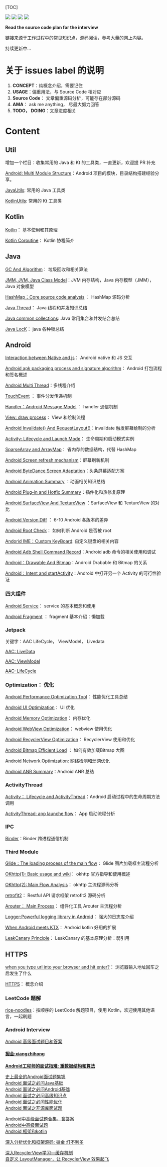 [TOC]

[![](https://img.shields.io/github/forks/yunshuipiao/potato.svg)](https://github.com/yunshuipiao/potato)
[![](https://img.shields.io/github/stars/yunshuipiao/potato.svg)](https://github.com/yunshuipiao/potato)
[![](https://img.shields.io/github/license/yunshuipiao/potato.svg)](https://github.com/yunshuipiao/potato)
[![](https://img.shields.io/github/followers/yunshuipiao.svg)](https://github.com/yunshuipiao)

**Read the source code plan for the interview**

链接来源于工作过程中的常见知识点，源码阅读，参考大量的网上内容。

持续更新中…

# 关于 issues label 的说明
  1. **CONCEPT**：纯概念介绍，需要记住
  2. **USAGE**：偏重用法，与 Source Code 相对应
  3. **Source Code**： 文章偏重源码分析，可能存在部分源码
  4. **AMA**： ask me anything， 尽最大努力回答
  5. **TODO， DOING**：文章进度相关



# Content

## Util
增加一个栏目：收集常用的 Java 和 Kt 的工具类，一直更新，欢迎提 PR 补充 

[Android: Multi Module Structure](https://github.com/yunshuipiao/Potato/issues/65)：Android 项目的模块，目录结构搭建经验分享。

[JavaUtils](https://github.com/yunshuipiao/Potato/blob/master/module_swutils/src/main/java/com/swensun/swutils/util/JavaUtils.java):	常用的 Java 工具类 

[KotlinUtils](https://github.com/yunshuipiao/Potato/blob/master/module_swutils/src/main/java/com/swensun/swutils/util/KotlinUtils.kt):	常用的 Kt 工具类  

## Kotlin

[Kotlin](https://github.com/yunshuipiao/Potato/issues/31)： 基本使用和其原理

[Kotlin Coroutine](https://github.com/yunshuipiao/Potato/issues/56)： Kotlin 协程简介

## Java

[GC And Algorithm](https://github.com/yunshuipiao/Potato/issues/32)： 垃圾回收和相关算法

[JMM, JVM, Java Class Model](https://github.com/yunshuipiao/Potato/issues/27)：JVM 内存结构，Java 内存模型（JMM）， Java 对象模型

[HashMap：Core source code analysis](https://github.com/yunshuipiao/Potato/issues/17) ： HashMap 源码分析

[Java Thread](https://github.com/yunshuipiao/Potato/issues/44)： Java 线程和并发知识总结

[Java common collections](https://github.com/yunshuipiao/Potato/issues/55): Java 常用集合和并发结合总结

[Java LocK](https://github.com/yunshuipiao/Potato/issues/60)： java 各种锁总结

## Android

[Interaction between Native and js](https://github.com/yunshuipiao/Potato/issues/35)： Android native 和 JS 交互

[Android apk packaging process and signature algorithm](https://github.com/yunshuipiao/Potato/issues/33)： Android 打包流程和签名概述

[Android Multi Thread](https://github.com/yunshuipiao/Potato/issues/28)：多线程介绍

[TouchEvent](https://github.com/yunshuipiao/Potato/issues/26) ： 事件分发传递机制

[Handler：Android Message Model](https://github.com/yunshuipiao/Potato/issues/25) ： handler 通信机制

[View: draw process](https://github.com/yunshuipiao/Potato/issues/24)： View 和绘制流程

[Android Invalidate() And RequestLayout()](https://github.com/yunshuipiao/Potato/issues/52)：invalidate 触发屏幕绘制的分析

[Activity: Lifecycle and Launch Mode](https://github.com/yunshuipiao/Potato/issues/19)： 生命周期和启动模式实例

[SparseArray and ArrayMap](https://github.com/yunshuipiao/Potato/issues/10)： 省内存的数据结构，代替 HashMap

[Android Screen refresh mechanism](https://github.com/yunshuipiao/Potato/issues/39)：屏幕刷新机制

[Android ByteDance Screen Adaptation](https://github.com/yunshuipiao/Potato/issues/40)：头条屏幕适配方案

[Android Animation Summary](https://github.com/yunshuipiao/Potato/issues/42) ：动画相关知识总结

[Android Plug-in and Hotfix Summary](https://github.com/yunshuipiao/Potato/issues/46)：插件化和热修复原理

[Android SurfaceView And TextureView](https://github.com/yunshuipiao/Potato/issues/47) ：SurfaceView 和 TextureView 的对比

[Android Version Diff](https://github.com/yunshuipiao/Potato/issues/49) ： 6-10 Android 各版本的差异

[Android Root Check](https://github.com/yunshuipiao/Potato/issues/53)： 如何判断 Android 是否被 root

[Andorid IME：Custom KeyBoard](https://github.com/yunshuipiao/Potato/issues/61): 自定义键盘的相关内容

[Android Adb Shell Command Record](https://github.com/yunshuipiao/Potato/issues/62)：Android adb 命令的相关使用和调试

[Android：Drawable And Bitmap](https://github.com/yunshuipiao/Potato/issues/63)：Android  Drabable 和 Bitmap 的关系

[Android：Intent and startActivity](https://github.com/yunshuipiao/Potato/issues/64)：Android 中打开另一个 Activity 的可行性验证

### 四大组件

[Android Service](https://github.com/yunshuipiao/Potato/issues/48)： service 的基本概念和使用

[Android Fragment](https://github.com/yunshuipiao/Potato/issues/51) ： fragment 基本介绍：懒加载

### Jetpack

关键字：AAC LifeCycle， ViewModel， Livedata

[AAC: LiveData](https://github.com/yunshuipiao/Potato/issues/38)

[AAC: ViewModel](https://github.com/yunshuipiao/Potato/issues/37)

[AAC: LifeCycle](https://github.com/yunshuipiao/Potato/issues/36) 

### Optimization： 优化

[Android Performance Optimization Tool](https://github.com/yunshuipiao/Potato/issues/57)： 性能优化工具总结

[Android UI Optimization](https://github.com/yunshuipiao/Potato/issues/29)： UI 优化

[Android Memory Optimization](https://github.com/yunshuipiao/Potato/issues/14)： 内存优化

[Android WebView Optimization](https://github.com/yunshuipiao/Potato/issues/41)： webview 使用优化

[Android RecyclerView Optimization](https://github.com/yunshuipiao/Potato/issues/45)： RecyclerView 使用和优化

[Android Bitmap Efficient Load](https://github.com/yunshuipiao/Potato/issues/50) ： 如何有效加载Bitmap 大图

[Android Network Optimization](https://github.com/yunshuipiao/Potato/issues/58): 网络检测和弱网优化

[Android ANR Summary](https://github.com/yunshuipiao/Potato/issues/59)：Android ANR 总结




### ActivityThread

[Activity： Lifecycle and ActivityThread](https://github.com/yunshuipiao/Potato/issues/22)：Android 启动过程中的生命周期方法调用

[ActivityThread: app launche flow](https://github.com/yunshuipiao/Potato/issues/20)： App 启动流程分析

### IPC 

[Binder](https://github.com/yunshuipiao/Potato/issues/21)：Binder 跨进程通信机制

### Third Module

[Glide：The loading process of the main flow](https://github.com/yunshuipiao/Potato/issues/18)： Glide 图片加载框主流程分析

[OKhttp(1): Basic usage and wiki](https://github.com/yunshuipiao/Potato/issues/4)： okhttp 官方指导和使用概述

[OKhttp(2): Main Flow Analysis](https://github.com/yunshuipiao/Potato/issues/15)： okhttp 主流程源码分析

[retrofit2](https://github.com/yunshuipiao/Potato/issues/7)： Restful API 请求框架 retrofit2 源码分析

[Arouter： Main Process](https://github.com/yunshuipiao/Potato/issues/11)： 组件化工具 Arouter 主流程分析

[Logger:Powerful logging library in Android](https://github.com/yunshuipiao/Potato/issues/3)： 强大的日志库介绍

[When Android meets KTX](https://github.com/yunshuipiao/Potato/issues/2)： Android kotlin 好用的扩展

[LeakCanary Principle](https://github.com/yunshuipiao/Potato/issues/54)： LeakCanary 的基本原理分析：弱引用


## HTTPS

[when you type url into your browser and hit enter?](https://github.com/yunshuipiao/Potato/issues/34)： 浏览器输入地址回车之后发生了什么

[HTTPS](https://github.com/yunshuipiao/Potato/issues/23)： 概念介绍



### LeetCode 题解

[rice-noodles](https://github.com/yunshuipiao/rice-noodles)：按顺序的 LeetCode 解题项目，使用 Kotlin，欢迎使用其他语言，一起刷题

### Android Interview
[Android 高级面试题目和答案](https://github.com/yunshuipiao/Potato/issues/79)

#### [掘金:xiangzhihong](https://juejin.cn/user/3562073407103511)</br>
**[Android工程师的面试指难: 重数据结构和算法](https://juejin.cn/post/6844904002681847815)**</br>

[史上最全的Android面试题集锦](https://juejin.cn/post/6844903891625050119)</br>
[Android 面试之必问Java基础](https://juejin.cn/post/6948242055751532581)</br>
[Android 面试之必问Android基础](https://juejin.cn/post/6959472535108861959)</br>
[Android 面试之必问高级知识点](https://juejin.cn/post/6962517327481389092)</br>
[Android 面试之必问性能优化](https://juejin.cn/post/6970613873040687141)</br>
[Android 面试之开源库面试题](https://juejin.cn/post/7005074175232573471)</br>

[Android中高级面试题合集，含答案](https://www.jianshu.com/p/80684557fa42)</br>
[Android中高级面试题](https://github.com/JsonChao/Awesome-Android-Interview/tree/master/Android%E7%9B%B8%E5%85%B3)</br>
[Android 框架和kotlin](https://github.com/leavesC/AndroidGuide)</br>

[深入分析优化和框架源码: 掘金 灯不利多](https://juejin.cn/user/4353721773341934)

[深入RecyclerView学习—缓存机制](https://juejin.cn/post/6910516838560595976)</br>
[自定义 LayoutManager，让 RecyclerView 效果起飞](https://juejin.cn/post/7044797219878223909)

